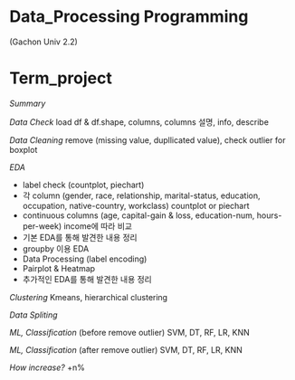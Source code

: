# Data_Processing Programming 
(Gachon Univ 2.2)

# Term_project
*Summary*

*Data Check*
load df & df.shape, columns, columns 설명, info, describe

*Data Cleaning*
remove (missing value, dupllicated value), check outlier for boxplot

*EDA*
- label check (countplot, piechart)
- 각 column (gender, race, relationship, marital-status, education, occupation, native-country, workclass) countplot or piechart
- continuous columns (age, capital-gain & loss, education-num, hours-per-week) income에 따라 비교
- 기본 EDA를 통해 발견한 내용 정리
- groupby 이용 EDA
- Data Processing (label encoding)
- Pairplot & Heatmap
- 추가적인 EDA를 통해 발견한 내용 정리

*Clustering*
Kmeans, hierarchical clustering

*Data Spliting*

*ML, Classification* (before remove outlier)
SVM, DT, RF, LR, KNN

*ML, Classification* (after remove outlier)
SVM, DT, RF, LR, KNN

*How increase?*
+n%
